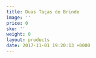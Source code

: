 ```yaml
---
title: Duas Taças de Brinde
image: ''
price: 0
sku: ''
weight: 0
layout: products
date: 2017-11-01 19:20:13 +0000
---
```

